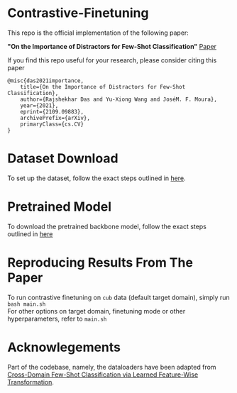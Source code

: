 # Contrastive-Finetuning
This repo is the official implementation of the following paper:  

**"On the Importance of Distractors for Few-Shot Classification"** [Paper](https://arxiv.org/abs/2109.09883)

If you find this repo useful for your research, please consider citing this paper  
```
@misc{das2021importance,
    title={On the Importance of Distractors for Few-Shot Classification},
    author={Rajshekhar Das and Yu-Xiong Wang and JoséM. F. Moura},
    year={2021},
    eprint={2109.09883},
    archivePrefix={arXiv},
    primaryClass={cs.CV}
}
```
# Dataset Download

To set up the dataset, follow the exact steps outlined in [here](https://github.com/hytseng0509/CrossDomainFewShot#datasets).

# Pretrained Model

To download the pretrained backbone model, follow the exact steps outlined in [here](https://github.com/hytseng0509/CrossDomainFewShot#feature-encoder-pre-training)

# Reproducing Results From The Paper

To run contrastive finetuning on `cub` data (default target domain), simply run ```bash main.sh```  
For other options on target domain, finetuning mode or other hyperparameters, refer to `main.sh`

# Acknowlegements

Part of the codebase, namely, the dataloaders have been adapted from [Cross-Domain Few-Shot Classification via Learned Feature-Wise Transformation](https://github.com/hytseng0509/CrossDomainFewShot#datasets).

